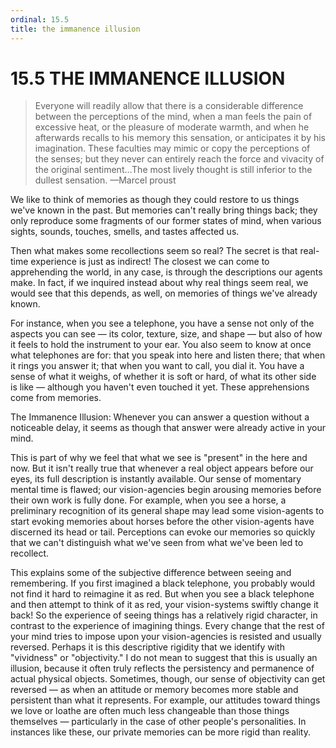 ```yaml
---
ordinal: 15.5
title: the immanence illusion
---
```


# 15.5 THE IMMANENCE ILLUSION

<blockquote> Everyone will readily allow that there is a considerable difference between the perceptions of the mind, when a man feels the pain of excessive heat, or the pleasure of moderate warmth, and when he afterwards recalls to his memory this sensation, or anticipates it by his imagination. These faculties may mimic or copy the perceptions of the senses; but they never can entirely reach the force and vivacity of the original sentiment&hellip;The most lively thought is still inferior to the dullest sensation. &mdash;Marcel proust </blockquote>
We like to think of memories as though they could restore to us things we've known in the past. But memories can't really bring things back; they only reproduce some fragments of our former states of mind, when various sights, sounds, touches, smells, and tastes affected us.

Then what makes some recollections seem so real? The secret is that real-time experience is just as indirect! The closest we can come to apprehending the world, in any case, is through the descriptions our agents make. In fact, if we inquired instead about why real things seem real, we would see that this depends, as well, on memories of things we've already known.

For instance, when you see a telephone, you have a sense not only of the aspects you can see &mdash; its color, texture, size, and shape &mdash; but also of how it feels to hold the instrument to your ear. You also seem to know at once what telephones are for: that you speak into here and listen there; that when it rings you answer it; that when you want to call, you dial it. You have a sense of what it weighs, of whether it is soft or hard, of what its other side is like &mdash; although you haven't even touched it yet. These apprehensions come from memories.

The Immanence Illusion: Whenever you can answer a question without a noticeable delay, it seems as though that answer were already active in your mind.

This is part of why we feel that what we see is "present" in the here and now. But it isn't really true that whenever a real object appears before our eyes, its full description is instantly available. Our sense of momentary mental time is flawed; our vision-agencies begin arousing memories before their own work is fully done. For example, when you see a horse, a preliminary recognition of its general shape may lead some vision-agents to start evoking memories about horses before the other vision-agents have discerned its head or tail. Perceptions can evoke our memories so quickly that we can't distinguish what we've seen from what we've been led to recollect.

This explains some of the subjective difference between seeing and remembering. If you first imagined a black telephone, you probably would not find it hard to reimagine it as red. But when you see a black telephone and then attempt to think of it as red, your vision-systems swiftly change it back! So the experience of seeing things has a relatively rigid character, in contrast to the experience of imagining things. Every change that the rest of your mind tries to impose upon your vision-agencies is resisted and usually reversed. Perhaps it is this descriptive rigidity that we identify with "vividness" or "objectivity." I do not mean to suggest that this is usually an illusion, because it often truly reflects the persistency and permanence of actual physical objects. Sometimes, though, our sense of objectivity can get reversed &mdash; as when an attitude or memory becomes more stable and persistent than what it represents. For example, our attitudes toward things we love or loathe are often much less changeable than those things themselves &mdash; particularly in the case of other people's personalities. In instances like these, our private memories can be more rigid than reality.

